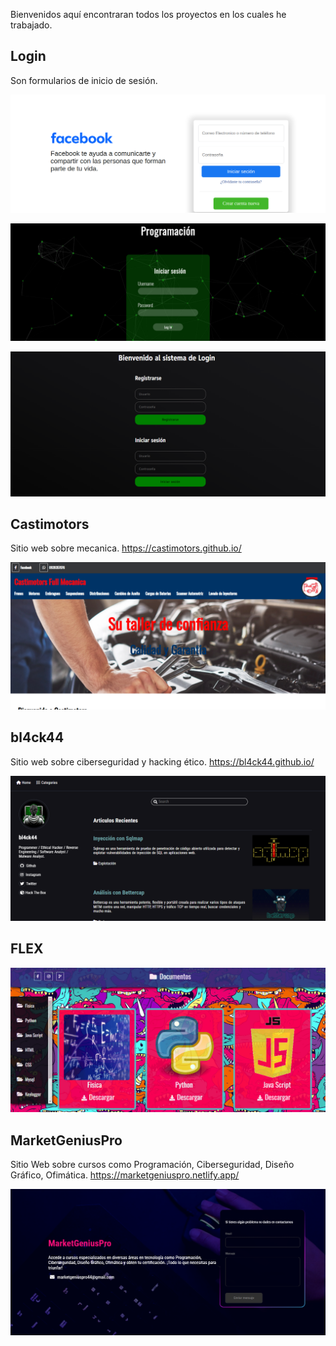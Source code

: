 Bienvenidos aquí encontraran todos los proyectos en los cuales he trabajado.

## Login

Son formularios de inicio de sesión.

![Formulario-1](Img/Formulario-1.png)

![Formulario-2](Img/Formulario-2.png)

![FOrmulario-3](Img/Formulario-3.png)


## Castimotors

Sitio web sobre mecanica. https://castimotors.github.io/

![castimotors](Img/castimotors.png)

## bl4ck44

Sitio web sobre ciberseguridad y hacking ético. https://bl4ck44.github.io/

![castimotors](Img/bl4ck44.png)

## FLEX

![flex](Img/flex.png)

## MarketGeniusPro

Sitio Web sobre cursos como Programación, Ciberseguridad, Diseño Gráfico, Ofimática. https://marketgeniuspro.netlify.app/

![MarketGeniusPro](Img/MarketGeniusPro.png)